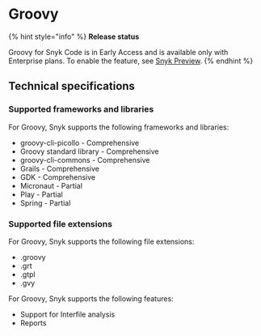 # Groovy

{% hint style="info" %}
**Release status**

Groovy for Snyk Code is in Early Access and is available only with Enterprise plans. To enable the feature, see [Snyk Preview](../../snyk-platform-administration/snyk-preview.md).
{% endhint %}

## Technical specifications

### Supported frameworks and libraries

For Groovy, Snyk supports the following frameworks and libraries:

* groovy-cli-picollo - Comprehensive
* Groovy standard library - Comprehensive
* groovy-cli-commons - Comprehensive
* Grails - Comprehensive
* GDK - Comprehensive
* Micronaut - Partial
* Play - Partial
* Spring - Partial

### Supported file extensions

For Groovy, Snyk supports the following file extensions:

* .groovy
* .grt
* .gtpl
* .gvy

For Groovy, Snyk supports the following features:

* Support for Interfile analysis
* Reports
